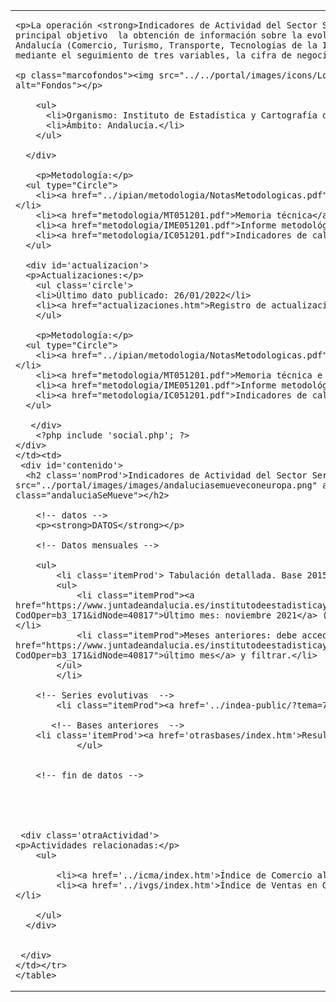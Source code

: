 <?php
include_once '../portal/class/general.php';
include 'config.php';
$tipo = PAG_PRODUCTO;
include 'cabecera.php';
?>


  <!-- Cuerpo -->
  <div id='cuerpo'>
   <div> <!-- sinid_1 -->
  <!-- bloque de contenido -->
  <div id='container'>
    <table class='tbmenu' summary='Columna 1: Descripción del producto, Columna 2: menú'>
    <tr><td class='tdmenu'>
     <div id='columizq'>
      <div id='menu-producto'>

	<p>La operación <strong>Indicadores de Actividad del Sector Servicios</strong> tiene como principal objetivo  la obtención de información sobre la evolución de los servicios de mercado en Andalucía (Comercio, Turismo, Transporte, Tecnologías de la Información y Servicios a empresas) mediante el seguimiento de tres variables, la cifra de negocios, el empleo y el VAB.</p>
	
	<p class="marcofondos"><img src="../../portal/images/icons/Logo_UE_FEDER.gif" class="brd" alt="Fondos"></p>
	
		<ul>          
          <li>Organismo: Instituto de Estadística y Cartografía de Andalucía.</li>
          <li>Ámbito: Andalucía.</li>
        </ul>
	 
      </div>

		<p>Metodología:</p>
      <ul type="Circle">
	    <li><a href="../ipian/metodologia/NotasMetodologicas.pdf">Notas metodológicas. Base 2015</a></li>
		<li><a href="metodologia/MT051201.pdf">Memoria técnica</a></li>
        <li><a href="metodologia/IME051201.pdf">Informe metodológico estandarizado</a></li>
        <li><a href="metodologia/IC051201.pdf">Indicadores de calidad</a></li>
	  </ul>
	
	  <div id='actualizacion'>
	  <p>Actualizaciones:</p>
	  	<ul class='circle'>
		<li>Último dato publicado: 26/01/2022</li>
		<li><a href="actualizaciones.htm">Registro de actualizaciones</a></li>
		</ul>

		<p>Metodología:</p>
      <ul type="Circle">
	    <li><a href="../ipian/metodologia/NotasMetodologicas.pdf">Notas metodológicas. Base 2015</a></li>
		<li><a href="metodologia/MT051201.pdf">Memoria técnica e Instrucciones</a></li>
        <li><a href="metodologia/IME051201.pdf">Informe metodológico estandarizado</a></li>
        <li><a href="metodologia/IC051201.pdf">Indicadores de calidad</a></li>
	  </ul>

	   </div>
		<?php include 'social.php'; ?> 
	</div>
    </td><td>
     <div id='contenido'>
      <h2 class='nomProd'>Indicadores de Actividad del Sector Servicios&nbsp;&nbsp;&nbsp;<img src="../portal/images/images/andaluciasemueveconeuropa.png" alt="Andalucía se mueve con Europa" class="andaluciaSeMueve"></h2>
		
		<!-- datos -->
		<p><strong>DATOS</strong></p>
		  
		<!-- Datos mensuales -->
		
		<ul>
		    <li class='itemProd'> Tabulación detallada. Base 2015 <br><br>
			<ul>
				<li class="itemProd"><a href="https://www.juntadeandalucia.es/institutodeestadisticaycartografia/badea/informe/datosaldia?CodOper=b3_171&idNode=40817">Último mes: noviembre 2021</a> (Datos disponibles desde enero 2005)</li>
				<li class="itemProd">Meses anteriores: debe acceder al <a href="https://www.juntadeandalucia.es/institutodeestadisticaycartografia/badea/informe/datosaldia?CodOper=b3_171&idNode=40817">último mes</a> y filtrar.</li>	
			</ul>
	        </li>

		<!-- Series evolutivas  -->
			<li class="itemProd"><a href='../indea-public/?tema=7119'>Series evolutivas</a></li> 

	       <!-- Bases anteriores  -->
		<li class='itemProd'><a href='otrasbases/index.htm'>Resultados con bases no vigentes</a></li>
                </ul>

	
		<!-- fin de datos -->		
		
		
		
	    

     <div class='otraActividad'>
	<p>Actividades relacionadas:</p>
		<ul>
	       
	       	<li><a href='../icma/index.htm'>Índice de Comercio al por Menor de Andalucía</a></li>
	        <li><a href='../ivgs/index.htm'>Índice de Ventas en Grandes Superficies de Andalucía</a></li>
	       
		</ul>
      </div>

			
     </div>
    </td></tr>
    </table>
    
  </div>
  <!-- fin bloque de contenido -->

   </div> <!-- fin sinid_1 -->
  </div> <!-- fin id=cuerpo -->
  <!-- fin Cuerpo -->
  
<?php include 'pie.php'; ?>

